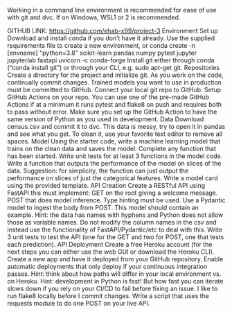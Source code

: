 Working in a command line environment is recommended for ease of use with git and dvc. If on Windows, WSL1 or 2 is recommended.

GITHUB LINK: https://github.com/ehab-x99/project-3
Environment Set up
Download and install conda if you don’t have it already.
Use the supplied requirements file to create a new environment, or
conda create -n [envname] "python=3.8" scikit-learn pandas numpy pytest jupyter jupyterlab fastapi uvicorn -c conda-forge
Install git either through conda (“conda install git”) or through your CLI, e.g. sudo apt-get git.
Repositories
Create a directory for the project and initialize git.
As you work on the code, continually commit changes. Trained models you want to use in production must be committed to GitHub.
Connect your local git repo to GitHub.
Setup GitHub Actions on your repo. You can use one of the pre-made GitHub Actions if at a minimum it runs pytest and flake8 on push and requires both to pass without error.
Make sure you set up the GitHub Action to have the same version of Python as you used in development.
Data
Download census.csv and commit it to dvc.
This data is messy, try to open it in pandas and see what you get.
To clean it, use your favorite text editor to remove all spaces.
Model
Using the starter code, write a machine learning model that trains on the clean data and saves the model. Complete any function that has been started.
Write unit tests for at least 3 functions in the model code.
Write a function that outputs the performance of the model on slices of the data.
Suggestion: for simplicity, the function can just output the performance on slices of just the categorical features.
Write a model card using the provided template.
API Creation
Create a RESTful API using FastAPI this must implement:
GET on the root giving a welcome message.
POST that does model inference.
Type hinting must be used.
Use a Pydantic model to ingest the body from POST. This model should contain an example.
Hint: the data has names with hyphens and Python does not allow those as variable names. Do not modify the column names in the csv and instead use the functionality of FastAPI/Pydantic/etc to deal with this.
Write 3 unit tests to test the API (one for the GET and two for POST, one that tests each prediction).
API Deployment
Create a free Heroku account (for the next steps you can either use the web GUI or download the Heroku CLI).
Create a new app and have it deployed from your GitHub repository.
Enable automatic deployments that only deploy if your continuous integration passes.
Hint: think about how paths will differ in your local environment vs. on Heroku.
Hint: development in Python is fast! But how fast you can iterate slows down if you rely on your CI/CD to fail before fixing an issue. I like to run flake8 locally before I commit changes.
Write a script that uses the requests module to do one POST on your live API.